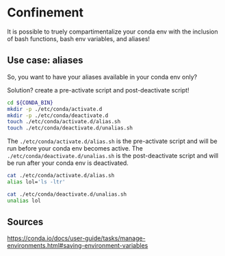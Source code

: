 # Confinement

It is possible to truely compartimentalize your conda env with the inclusion of bash functions, bash env variables, and aliases!

## Use case: aliases

So, you want to have your aliases available in your conda env only?

Solution? create a pre-activate script and post-deactivate script!

```bash
cd ${CONDA_BIN}
mkdir -p ./etc/conda/activate.d
mkdir -p ./etc/conda/deactivate.d
touch ./etc/conda/activate.d/alias.sh
touch ./etc/conda/deactivate.d/unalias.sh
```

The `./etc/conda/activate.d/alias.sh` is the pre-activate script and will be run before your conda env becomes active.
The `./etc/conda/deactivate.d/unalias.sh` is the post-deactivate script and will be run after your conda env is deactivated.

```bash
cat ./etc/conda/activate.d/alias.sh
alias lol='ls -ltr'
```

```bash
cat ./etc/conda/deactivate.d/unalias.sh
unalias lol
```

## Sources
https://conda.io/docs/user-guide/tasks/manage-environments.html#saving-environment-variables
